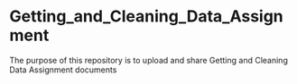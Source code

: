 # Getting_and_Cleaning_Data_Assignment
The purpose of this repository is to upload and share Getting and Cleaning Data Assignment documents

